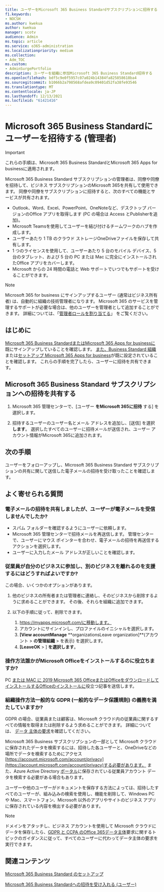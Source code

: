 ```yaml
---
title: ユーザーをMicrosoft 365 Business Standardサブスクリプションに招待する
f1.keywords:
- NOCSH
ms.author: kwekua
author: kwekua
manager: scotv
audience: Admin
ms.topic: article
ms.service: o365-administration
ms.localizationpriority: medium
ms.collection:
- Adm_TOC
ms.custom:
- AdminSurgePortfolio
description: ユーザーを組織に参加Microsoft 365 Business Standard招待する
ms.openlocfilehash: bdf5c9e0f5957c07a024b14384fa825858618ba4
ms.sourcegitcommit: b1066b2a798568afdea9c09401d52fa38fe93546
ms.translationtype: MT
ms.contentlocale: ja-JP
ms.lasthandoff: 12/13/2021
ms.locfileid: "61421416"
---
```

# <a name="invite-users-to-microsoft-365-business-standard-admin"></a>Microsoft 365 Business Standardにユーザーを招待する (管理者)

> [!IMPORTANT]
> これらの手順は、Microsoft 365 Business StandardとMicrosoft 365 Apps for businessに適用されます。

Microsoft 365 Business Standard サブスクリプションの管理者は、同僚や同僚を招待して、ビジネス サブスクリプションのMicrosoft 365を共有して使用できます。 同僚や同僚をサブスクリプションに招待すると、次のすべての機能とサービスが共有されます。

- Outlook、Word、Excel、PowerPoint、OneNoteなど、デスクトップ バージョンのOffice アプリを取得します (PC の場合は Access とPublisherを追加)。
- Microsoft Teamsを使用してユーザーを結び付けるチームワークのハブを作成します。
- ユーザーあたり 1 TB のクラウド ストレージOneDriveファイルを保存して共有します。
- 1 つのライセンスを使用して、ユーザーあたり 5 台のモバイル デバイス、5 台のタブレット、および 5 台の PC または Mac に完全にインストールされたOffice アプリをカバーします。
- Microsoft からの 24 時間の電話と Web サポートでいつでもサポートを受けることができます。

> [!Note]
> Microsoft 365 for business にサインアップするユーザー (通常はビジネス所有者) は、自動的に組織の技術管理者になります。 Microsoft 365 のサービスを管理するサポートが必要な場合は、他のユーザーを管理者として追加することができます。 詳細については、「[管理者ロールを割り当てる](../add-users/assign-admin-roles.md)」 をご覧ください。

## <a name="before-you-begin"></a>はじめに

[Microsoft 365 Business StandardまたはMicrosoft 365 Apps for businessに](signup-business-standard.md)既にサインアップしていることを確認します。 [また、Business Standard 組織](../setup/setup-business-standard.md)または[セットアップ Microsoft 365 Apps for business](../setup/setup-apps-for-business.md)が既に設定されていることを確認します。 これらの手順を完了したら、ユーザーに招待を共有できます。

## <a name="share-an-invitation-to-a-microsoft-365-business-standard-subscription"></a>Microsoft 365 Business Standard サブスクリプションへの招待を共有する

1. Microsoft 365 管理センターで、[ユーザー **をMicrosoft 365に招待** する] を選択します。

2. 招待するユーザーのユーザー名とメール アドレスを追加し、[送信] を選択 **します**。 選択したすべてのユーザーに招待メールが送信され、ユーザー アカウント情報がMicrosoft 365に追加されます。

## <a name="next-steps"></a>次の手順

ユーザーをフォローアップし、Microsoft 365 Business Standard サブスクリプションの共有に関して送信した電子メールの招待を受け取ったことを確認します。

## <a name="frequently-asked-questions"></a>よく寄せられる質問

### <a name="i-shared-an-email-invite-but-the-user-didnt-receive-the-email"></a>電子メールの招待を共有しましたが、ユーザーが電子メールを受信しませんでしたか?

- スパム フォルダーを確認するようにユーザーに依頼します。
- Microsoft 365 管理センターで招待メールを再送信します。 管理センターで、ユーザーにマウス ポインターを合わせ、電子メールの招待を再送信するアクションを選択します。
- ユーザーに入力したメール アドレスが正しいことを確認します。

### <a name="how-can-i-help-an-employee-join-my-business-and-leave-another-business"></a>従業員が自分のビジネスに参加し、別のビジネスを離れるのを支援するにはどうすればよいですか?

この場合、いくつかのオプションがあります。  

1. 他のビジネスの所有者または管理者に連絡し、そのビジネスから削除するように求めることができます。 その後、それらを組織に追加できます。  

2. 以下の手順に従って、削除できます。

    1. https://myapps.microsoft.com/に移動します。
    2. アカウントにサインインし、プロファイルのイニシャルを選択します。
    3. **[View accountManage** **organizationsLeave organization]\**(アカウント > **の管理組織** > を表示\) を選択します。
    4. **[LeaveOK** > ] **を選択します**。

### <a name="how-do-i-help-someone-install-microsoft-office"></a>操作方法誰かがMicrosoft Officeをインストールするのに役立ちますか?

PC [または MAC に 2019 Microsoft 365 OfficeまたはOfficeをダウンロードしてインストールするOfficeのインストールに](https://support.microsoft.com/office/download-and-install-or-reinstall-microsoft-365-or-office-2019-on-a-pc-or-mac-4414eaaf-0478-48be-9c42-23adc4716658)役立つ記事を送信します。

### <a name="how-do-i-meet-common-gdpr-general-data-protection-regulation-obligations-for-my-organization"></a>組織操作方法一般的な GDPR (一般的なデータ保護規則) の義務を満たしていますか?

GDPR の場合、従業員または顧客は、Microsoft クラウド内の従業員に関するすべての情報を取得または削除するよう求めることができます。 詳細については、 [データ 主体の要求](/compliance/regulatory/gdpr-data-subject-requests)を確認してください。

Microsoft 365 Business サブスクリプションの一部として Microsoft クラウドに保存されたデータを検索するには、招待した各ユーザーと、OneDriveなどの場所でデータを検索するためにアクセス[https://account.microsoft.com/account/privacy](https://account.microsoft.com/account/privacy)する必要があります。  また、Azure Active Directory [ポータル](/compliance/regulatory/gdpr-dsr-office365)に保存されている従業員アカウント データを検索する必要がある場合もあります。

ユーザーや他のユーザーがドキュメントを保存する方法によっては、招待したすべてのユーザーが、組み込みの検索を使用し、機能を削除して、Windows PC や Mac、スマートフォン、Microsoft 以外のアプリやサイトのビジネス アプリに保存されている内容を検出する必要があります。

> [!NOTE]
> ドメインをアタッチし、ビジネス アカウントを使用して Microsoft クラウドにデータを保存したら、[GDPR と CCPA のOffice 365データ主体](/compliance/regulatory/gdpr-dsr-office365)要求に関するトピックのガイダンスに従って、すべてのユーザーに代わってデータ主体の要求を実行できます。

## <a name="related-content"></a>関連コンテンツ

[Microsoft 365 Business Standard のセットアップ](../setup/setup-business-standard.md)

[Microsoft 365 Business Standardへの招待を受け入れる (ユーザー)](user-invite-business-standard.md)
